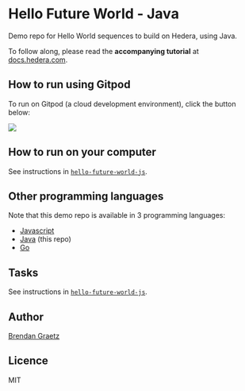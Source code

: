 # Hello Future World - Java

Demo repo for Hello World sequences to build on Hedera, using Java.

To follow along, please read the **accompanying tutorial** at [docs.hedera.com](https://docs.hedera.com/hedera/getting-started/environment-setup).

## How to run using Gitpod

To run on Gitpod (a cloud development environment), click the button below:

<a href="https://gitpod.io/?autostart=true&editor=code&workspaceClass=g1-standard#https://github.com/hedera-dev/hello-future-world-java" target="_blank" rel="noreferrer">
  <img src="./img/gitpod-open-button.svg" />
</a>

## How to run on your computer

See instructions in [`hello-future-world-js`](https://github.com/hedera-dev/hello-future-world-js).

## Other programming languages

Note that this demo repo is available in 3 programming languages:

- [Javascript](https://github.com/hedera-dev/hello-future-world-js 'Hello Future World - Javascript')
- [Java](https://github.com/hedera-dev/hello-future-world-java 'Hello Future World - Java') (this repo)
- [Go](https://github.com/hedera-dev/hello-future-world-go 'Hello Future World - Go')

## Tasks

See instructions in [`hello-future-world-js`](https://github.com/hedera-dev/hello-future-world-js).

## Author

[Brendan Graetz](https://blog.bguiz.com/)

## Licence

MIT
